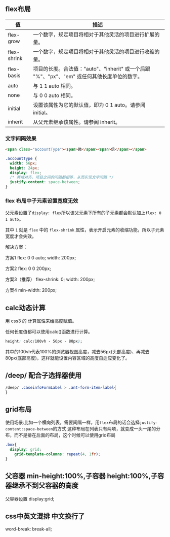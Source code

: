 ## flex布局
值        |描述
----------|----------
flex-grow|一个数字，规定项目将相对于其他灵活的项目进行扩展的量。
flex-shrink|一个数字，规定项目将相对于其他灵活的项目进行收缩的量。
flex-basis|项目的长度。合法值："auto"、"inherit" 或一个后跟 "%"、"px"、"em" 或任何其他长度单位的数字。
auto|与 1 1 auto 相同。
none|与 0 0 auto 相同。
initial|设置该属性为它的默认值，即为 0 1 auto。请参阅 initial。
inherit|从父元素继承该属性。请参阅 inherit。
### 文字间隔效果
```html
<span class="accountType"><span>微</span><span>信</span></span>
```
```css
.accountType {
  width: 56px;
  height: 24px;
  display: flex;
  /* 两端对齐，项目之间的间隔都相等，从而实现文字间隔 */
  justify-content: space-between;
}
```
### flex 布局中子元素设置宽度无效
父元素设置了`display: flex`所以该父元素下所有的子元素都会默认加上`flex: 0 1 auto`。

其中 `1` 就是 `flex` 中的 `flex-shrink` 属性，表示开启元素的收缩功能，所以子元素宽度才会失效。

解决方案：

方案1
flex: 0 0 auto;
width: 200px;

方案2
flex: 0 0 200px;

方案3（推荐）
flex-shrink: 0;
width: 200px;

方案4
min-width: 200px;

## calc动态计算
用 css3 的 计算属性来给高度赋值。

任何长度值都可以使用calc()函数进行计算。

```css
height: calc(100vh - 56px - 80px);
```
其中的100vh代表100%的浏览器视图高度，减去56px(头部高度)、再减去80px(底部高度)，这样就能设置内容区域的高度自适应变化了。

## /deep/ 配合子选择器使用
```css
/deep/ .caseinfoFormLabel > .ant-form-item-label{
}
```

## grid布局
使用场景:比如一个横向列表，需要间隔一样，用`flex`布局的话会选择`justify-content:space-between`的方式
这种布局在列表只有两项，就变成一头一尾的分布，而不是排在后面的布局，这个时候可以使用grid布局
```css
.box{
  display: grid;
	grid-template-columns: repeat(4, 1fr);
}
```

## 父容器 min-height:100%,子容器 height:100%,子容器继承不到父容器的高度
父容器设置 display:grid;

## css中英文混排 中文换行了
word-break: break-all;

